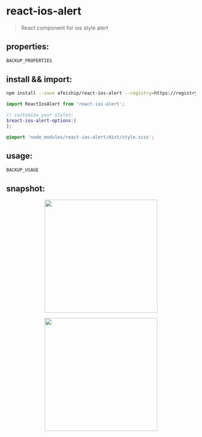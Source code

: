 # react-ios-alert
> React component for ios style alert

## properties:
```javascript
BACKUP_PROPERTIES
```

## install && import:
```bash
npm install --save afeiship/react-ios-alert --registry=https://registry.npm.taobao.org
```

```js
import ReactIosAlert from 'react-ios-alert';
```

```scss
// customize your styles:
$react-ios-alert-options:(
);

@import 'node_modules/react-ios-alert/dist/style.scss';
```


## usage:
```jsx
BACKUP_USAGE
```

## snapshot:
<center>
  <p>
    <img width="300" src="https://ws4.sinaimg.cn/large/006tNbRwgy1fv1ys1zcnjj30fw0be74w.jpg"/>
  </p>
  <p>
    <img width="300" src="https://ws1.sinaimg.cn/large/006tNbRwgy1fv1ysg5tbqj30gc0a0q3d.jpg"/>
  </p>
</center>
